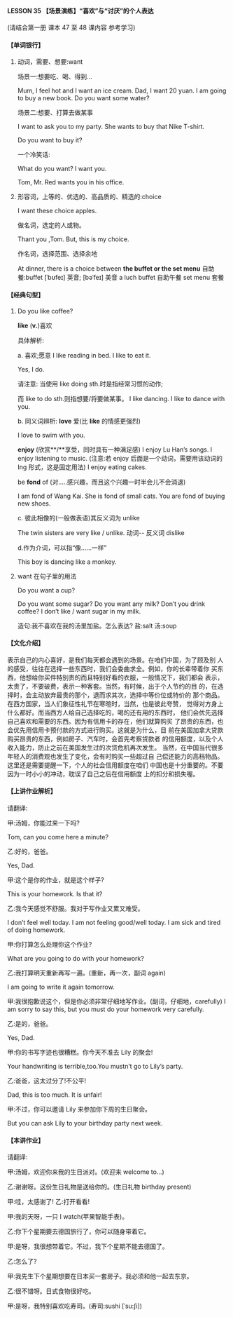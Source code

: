 #### LESSON 35 【场景演练】“喜欢”与“讨厌”的个人表达

(请结合第一册 课本 47 至 48 课内容 参考学习) 

#### 【单词银行】

1. 动词，需要、想要:want

   场景一:想要吃、喝、得到...

   Mum, I feel hot and I want an ice cream.
   Dad, I want 20 yuan. I am going to buy a new book. Do you want some water?

   场景二:想要、打算去做某事

   I want to ask you to my party.
   She wants to buy that Nike T-shirt. 

   Do you want to buy it?

   一个冷笑话:

   What do you want? I want you.	

   Tom, Mr. Red wants you in his office.

2. 形容词，上等的、优选的、高品质的、精选的:choice 

   I want these choice apples.

   做名词，选定的人或物。

   Thant you ,Tom. But, this is my choice.

   作名词，选择范围、选择余地

   At dinner, there is a choice between **the buffet or the set menu** 自助餐:buffet [ˈbʊfeɪ] 英音; [bəˈfeɪ] 美音
   a luch buffet 自助午餐
   set menu 套餐

#### 【经典句型】

1. Do you like coffee?

   **like** (**v.**)喜欢

   具体解析:

   a. 喜欢;愿意
   I like reading in bed. I like to eat it.

   Yes, I do.

   请注意:
   当使用 like doing sth.时是指经常习惯的动作; 

   而 like to do sth.则指想要/将要做某事。
   I like dancing.
   I like to dance with you.

   b. 同义词辨析:
   **love** 爱(比 **like** 的情感更强烈)

   I love to swim with you.

   **enjoy** (欣赏**/**享受，同时具有一种满足感)
   I enjoy Lu Han’s songs.
   I enjoy listening to music.
   (注意:若 enjoy 后面是一个动词，需要用该动词的 Ing 形式，这是固定用法) I enjoy eating cakes.

   be **fond** of (对.....感兴趣，而且这个兴趣一时半会儿不会消退) 

   I am fond of Wang Kai.
   She is fond of small cats.
   You are fond of buying new shoes.

   c. 彼此相像的(一般做表语)其反义词为 unlike 

   The twin sisters are very like / unlike.
    动词-- 反义词 dislike

   d.作为介词，可以指“像......一样” 

   This boy is dancing like a monkey.

2. want 在句子里的用法

   Do you want a cup?

   Do you want some sugar?
   Do you want any milk?
   Don’t you drink coffee?
   I don’t like / want sugar in my milk.

   造句:我不喜欢在我的汤里加盐。怎么表达? 盐:salt
   汤:soup

#### 【文化介绍】

表示自己的内心喜好，是我们每天都会遇到的场景。在咱们中国，为了顾及别 人的感受，往往在选择一些东西时，我们会委曲求全。例如，你的长辈带着你 买东西，他想给你买件特别贵的而且特别好看的衣服，一般情况下，我们都会 表示，太贵了，不要破费，表示一种客套。当然，有时候，出于个人节约的目 的，在选择时，会主动放弃最贵的那个，退而求其次，选择中等价位或特价的 那个商品。在西方国家，当人们象征性礼节在寒暄时，当然，也是彼此夸赞， 觉得对方身上什么都好。而当西方人给自己选择吃的，喝的还有用的东西时， 他们会优先选择自己喜欢和需要的东西。因为有信用卡的存在，他们就算购买 了昂贵的东西，也会优先用信用卡预付款的方式进行购买。这就是为什么，目 前在美国加拿大贷款购买昂贵的东西，例如房子、汽车时，会首先考察贷款者 的信用额度，以及个人收入能力，防止之前在美国发生过的次贷危机再次发生。 当然，在中国当代很多年轻人的消费观也发生了变化，会有时购买一些超过自 己偿还能力的高档物品。这里还是需要提醒一下，个人的社会信用额度在咱们 中国也是十分重要的。不要因为一时小小的冲动，耽误了自己之后在信用额度 上的扣分和损失喔。

#### 【上讲作业解析】

请翻译:

甲:汤姆，你能过来一下吗?

Tom, can you come here a minute?

乙:好的，爸爸。

Yes, Dad.

甲:这个是你的作业，就是这个样子?

This is your homework. Is that it?

乙:我今天感觉不舒服。我对于写作业又累又难受。

I don’t feel well today.
I am not feeling good/well today.
I am sick and tired of doing homework.

甲:你打算怎么处理你这个作业?

What are you going to do with your homework?

乙:我打算明天重新再写一遍。(重新，再一次，副词 again) 

I am going to write it again tomorrow.

甲:我很抱歉说这个，但是你必须非常仔细地写作业。(副词，仔细地，carefully) I am sorry to say this, but you must do your homework very carefully.

乙:是的，爸爸。

Yes, Dad.

甲:你的书写字迹也很糟糕。你今天不准去 Lily 的聚会! 

Your handwriting is terrible,too.You mustn’t go to Lily’s party.

乙:爸爸，这太过分了!不公平!

Dad, this is too much. It is unfair!

甲:不过，你可以邀请 Lily 来参加你下周的生日聚会。 

But you can ask Lily to your birthday party next week.

#### 【本讲作业】 

请翻译:

甲:汤姆，欢迎你来我的生日派对。(欢迎来 welcome to...) 

乙:谢谢呀。这份生日礼物是送给你的。(生日礼物 birthday present) 

甲:哇，太感谢了!
乙:打开看看!

甲:我的天呀，一只 I watch(苹果智能手表)。 

乙:你下个星期要去德国旅行了，你可以随身带着它。 

甲:是呀，我很想带着它。不过，我下个星期不能去德国了。 

乙:怎么了? 

甲:我先生下个星期想要在日本买一套房子。我必须和他一起去东京。 

乙:很不错呀。日式食物很好吃。 

甲:是呀，我特别喜欢吃寿司。(寿司:sushi [ˈsu:ʃi])